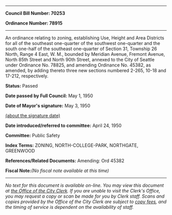 

********

**Council Bill Number: 70253**
   
**Ordinance Number: 78915**
********

 An ordinance relating to zoning, establishing Use, Height and Area Districts for all of the southeast one-quarter of the southwest one-quarter and the south one-half of the southeast one-quarter of Section 31, Township 26 North, Range 4 East, W. M., bounded by Meridian Avenue, Fremont Avenue, North 85th Street and North 90th Street, annexed to the City of Seattle under Ordinance No. 78825, and amending Ordinance No. 45382, as amended, by adding thereto three new sections numbered 2-265, 10-18 and 17-212, respectively.

**Status:** Passed
   
**Date passed by Full Council:** May 1, 1950
   
**Date of Mayor's signature:** May 3, 1950
   
[(about the signature date)](/~public/approvaldate.htm)
   
   
   
**Date introduced/referred to committee:** April 24, 1950
   
**Committee:** Public Safety
   
   
**Index Terms:** ZONING, NORTH-COLLEGE-PARK, NORTHGATE, GREENWOOD

**References/Related Documents:** Amending: Ord 45382

**Fiscal Note:**_(No fiscal note available at this time)_
********

_No text for this document is available on-line. You may view this document at [the Office of the City Clerk](http://www.seattle.gov/leg/clerk/contactUs.htm). If you are unable to visit the Clerk's Office, you may request a copy or scan be made for you by Clerk staff. Scans and copies provided by the Office of the City Clerk are subject to [copy fees](http://clerk.seattle.gov/~public/clerkfees.htm), and the timing of service is dependent on the availability of staff._

